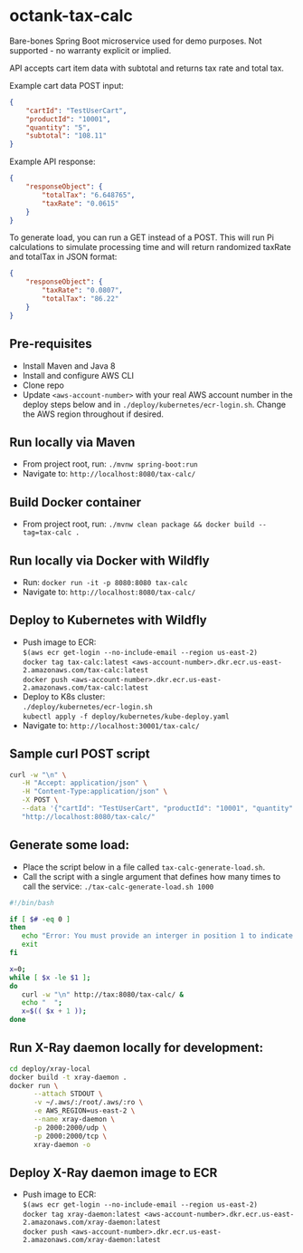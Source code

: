 # octank-tax-calc

Bare-bones Spring Boot microservice used for demo purposes. Not supported - no warranty explicit or implied.

API accepts cart item data with subtotal and returns tax rate and total tax.

Example cart data POST input:
```json
{
    "cartId": "TestUserCart",
    "productId": "10001",
    "quantity": "5",
    "subtotal": "108.11"
}
```

Example API response:
```json
{
    "responseObject": {
        "totalTax": "6.648765",
        "taxRate": "0.0615"
    }
}
```

To generate load, you can run a GET instead of a POST. This will run Pi calculations to simulate processing time and will return randomized taxRate and totalTax in JSON format:  
```json
{
    "responseObject": {
        "taxRate": "0.0807",
        "totalTax": "86.22"
    }
}
```

## Pre-requisites
- Install Maven and Java 8
- Install and configure AWS CLI 
- Clone repo
- Update `<aws-account-number>` with your real AWS account number in the deploy steps below and in `./deploy/kubernetes/ecr-login.sh`. Change the AWS region throughout if desired.

## Run locally via Maven
- From project root, run: `./mvnw spring-boot:run`
- Navigate to: `http://localhost:8080/tax-calc/`

## Build Docker container 
- From project root, run: `./mvnw clean package && docker build --tag=tax-calc .`

## Run locally via Docker with Wildfly
- Run: `docker run -it -p 8080:8080 tax-calc`  
- Navigate to: `http://localhost:8080/tax-calc/`

## Deploy to Kubernetes with Wildfly
- Push image to ECR:  
`$(aws ecr get-login --no-include-email --region us-east-2)`  
`docker tag tax-calc:latest <aws-account-number>.dkr.ecr.us-east-2.amazonaws.com/tax-calc:latest`  
`docker push <aws-account-number>.dkr.ecr.us-east-2.amazonaws.com/tax-calc:latest` 
- Deploy to K8s cluster:  
`./deploy/kubernetes/ecr-login.sh`   
`kubectl apply -f deploy/kubernetes/kube-deploy.yaml`
- Navigate to: `http://localhost:30001/tax-calc/`

## Sample curl POST script
```bash
curl -w "\n" \
   -H "Accept: application/json" \
   -H "Content-Type:application/json" \
   -X POST \
   --data '{"cartId": "TestUserCart", "productId": "10001", "quantity": "5", "subtotal": "108.11"}' \
   "http://localhost:8080/tax-calc/"
```

## Generate some load:
- Place the script below in a file called `tax-calc-generate-load.sh`.
- Call the script with a single argument that defines how many times to call the service: `./tax-calc-generate-load.sh 1000`

```bash
#!/bin/bash

if [ $# -eq 0 ]
then
   echo "Error: You must provide an interger in position 1 to indicate the number of calls the script should make to the tax-calc service."
   exit
fi

x=0;
while [ $x -le $1 ];
do
   curl -w "\n" http://tax:8080/tax-calc/ &
   echo "  ";
   x=$(( $x + 1 ));
done
```

## Run X-Ray daemon locally for development:
```bash
cd deploy/xray-local
docker build -t xray-daemon .
docker run \
      --attach STDOUT \
      -v ~/.aws/:/root/.aws/:ro \
      -e AWS_REGION=us-east-2 \
      --name xray-daemon \
      -p 2000:2000/udp \
      -p 2000:2000/tcp \
      xray-daemon -o
```

## Deploy X-Ray daemon image to ECR
- Push image to ECR:  
`$(aws ecr get-login --no-include-email --region us-east-2)`  
`docker tag xray-daemon:latest <aws-account-number>.dkr.ecr.us-east-2.amazonaws.com/xray-daemon:latest`  
`docker push <aws-account-number>.dkr.ecr.us-east-2.amazonaws.com/xray-daemon:latest` 